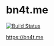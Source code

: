 # bn4t.me

[![Build Status](https://drone.bn4t.me/api/badges/bn4t/bn4t.me/status.svg)](https://drone.bn4t.me/bn4t/bn4t.me)

https://bn4t.me